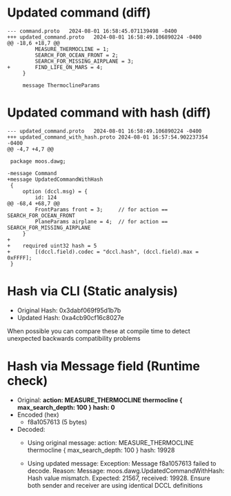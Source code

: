 # Updated command (diff)

```
--- command.proto	2024-08-01 16:58:45.071139498 -0400
+++ updated_command.proto	2024-08-01 16:58:49.106890224 -0400
@@ -18,6 +18,7 @@
         MEASURE_THERMOCLINE = 1;
         SEARCH_FOR_OCEAN_FRONT = 2;
         SEARCH_FOR_MISSING_AIRPLANE = 3;
+        FIND_LIFE_ON_MARS = 4;
     }
 
     message ThermoclineParams
```


# Updated command with hash (diff)

```
--- updated_command.proto	2024-08-01 16:58:49.106890224 -0400
+++ updated_command_with_hash.proto	2024-08-01 16:57:54.902237354 -0400
@@ -4,7 +4,7 @@
 
 package moos.dawg;
 
-message Command
+message UpdatedCommandWithHash
 {
     option (dccl.msg) = {
         id: 124
@@ -68,4 +68,7 @@
         FrontParams front = 3;     // for action == SEARCH_FOR_OCEAN_FRONT
         PlaneParams airplane = 4;  // for action == SEARCH_FOR_MISSING_AIRPLANE
     }
+
+    required uint32 hash = 5
+        [(dccl.field).codec = "dccl.hash", (dccl.field).max = 0xFFFF];
 }
```


# Hash via CLI (Static analysis)

- Original Hash: 
0x3dabf069f95d1b7b
- Updated Hash: 
0xa4cb90cf16c8027e

When possible you can compare these at compile time to detect unexpected backwards compatibility problems


# Hash via Message field (Runtime check)
- Original: **action: MEASURE_THERMOCLINE
thermocline {
  max_search_depth: 100
}
hash: 0**
- Encoded (hex)
  - f8a1057613 (5 bytes)
- Decoded:
  - Using original message: action: MEASURE_THERMOCLINE
thermocline {
  max_search_depth: 100
}
hash: 19928

  - Using updated message: Exception: Message f8a1057613 failed to decode. Reason: Message: moos.dawg.UpdatedCommandWithHash: Hash value mismatch. Expected: 21567, received: 19928. Ensure both sender and receiver are using identical DCCL definitions


